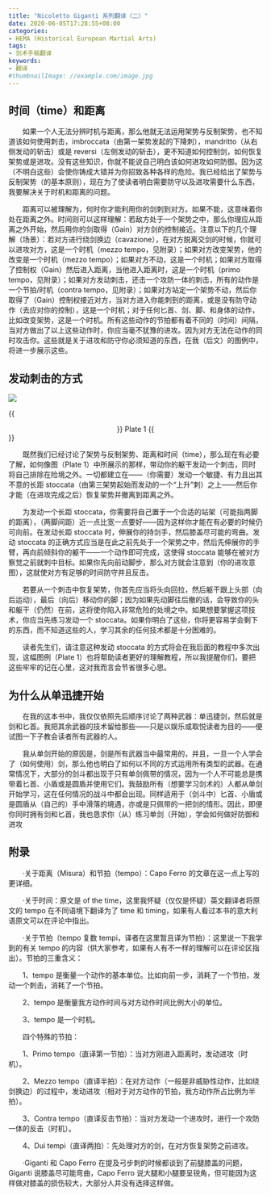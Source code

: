 ```yaml
---
title: "Nicoletto Giganti 系列翻译（二）"
date: 2020-06-05T17:28:55+08:00
categories:
- HEMA (Historical European Martial Arts)
tags:
- 剑术手稿翻译
keywords:
- 翻译
#thumbnailImage: //example.com/image.jpg
---
```



## 时间（time）和距离
&ensp;&ensp;&ensp;&ensp;如果一个人无法分辨时机与距离，那么他就无法运用架势与反制架势，也不知道该如何使用刺击，imbroccata（由第一架势发起的下降刺），mandritto（从右侧发动的斩击）或是 reversi（左侧发动的斩击），更不知道如何控制剑，如何恢复架势或是进攻。没有这些知识，你就不能说自己明白该如何进攻如何防御。因为这（不明白这些）会使你铸成大错并为你招致各种各样的危险。我已经给出了架势与反制架势（的基本原则），现在为了使读者明白需要防守以及进攻需要什么东西，我要解决关于时机和距离的问题。
<!--more-->


&ensp;&ensp;&ensp;&ensp;距离可以被理解为，何时你才能利用你的剑刺到对方。如果不能，这意味着你处在距离之外。时间则可以这样理解：若敌方处于一个架势之中，那么你理应从距离之外开始，然后用你的剑取得（Gain）对方剑的控制接近。注意以下的几个理解（场景）：若对方进行绕剑换边（cavazione），在对方脱离交剑的时候，你就可以进攻对方，这是一个时机（mezzo tempo，见附录）；如果对方改变架势，他的改变是一个时机（mezzo tempo）；如果对方不动，这是一个时机；如果对方取得了控制权（Gain）然后进入距离，当他进入距离时，这是一个时机（primo tempo，见附录）；如果对方发动刺击，还击一个攻防一体的刺击，所有的动作是一个节拍/时机（contra tempo，见附录）；如果对方站定一个架势不动，然后你取得了（Gain）控制权接近对方，当对方进入你能刺到的距离，或是没有防守动作（去应对你的控制），这是一个时机；对于任何匕首、剑、脚、和身体的动作，比如改变架势，这是一个时机。所有这些动作的节拍都有着不同的（时间）间隔，当对方做出了以上这些动作时，你应当毫不犹豫的进攻。因为对方无法在动作的同时攻击你。这些就是关于进攻和防守你必须知道的东西，在我（后文）的图例中，将进一步展示这些。


## 发动刺击的方式
![](https://cdn.jsdelivr.net/gh/hopesAccount/Blog@master/Giganti/Plate_1.png)


{{<center>}} Plate 1 {{</center>}}


&ensp;&ensp;&ensp;&ensp;既然我们已经讨论了架势与反制架势、距离和时间（time），那么现在有必要了解，如何像图（Plate 1）中所展示的那样，带动你的躯干发动一个刺击，同时将自己排除在险境之外。一切都建立在——（你需要）发动一个敏捷、有力且出其不意的长距 stoccata（由第三架势起始而发动的一个“上升”刺）之上——然后你才能（在进攻完成之后）恢复架势并撤离到距离之外。


&ensp;&ensp;&ensp;&ensp;为发动一个长距 stoccata，你需要将自己置于一个合适的站架（可能指两脚的距离），（两脚间距）近一点比宽一点要好——因为这样你才能在有必要的时候仍可向前。在发动长距 stoccata 时，伸展你的持剑手，然后膝盖尽可能的弯曲。发动 stoccata 的正确方式应当是在此之前先处于一个架势之中，然后先伸展你的手臂，再向前倾斜你的躯干——一个动作即可完成，这使得 stoccata 能够在被对方察觉之前就刺中目标。如果你先向前动脚步，那么对方就会注意到（你的进攻意图），这就使对方有足够的时间防守并且反击。


&ensp;&ensp;&ensp;&ensp;若要从一个刺击中恢复架势，你首先应当将头向回拉，然后躯干跟上头部（向后运动），最后（向后）移动你的脚；因为如果先动脚往后撤的话，会导致你的头和躯干（仍然）在前，这将使你陷入非常危险的处境之中。如果想要掌握这项技术，你应当先练习发动一个 stoccata。如果你明白了这些，你将更容易学会剩下的东西，而不知道这些的人，学习其余的任何技术都是十分困难的。


&ensp;&ensp;&ensp;&ensp;读者先生们，请注意这种发动 stoccata 的方式将会在我后面的教程中多次出现，这幅图例（Plate 1）也将帮助读者更好的理解教程，所以我提醒你们，要把这些牢牢的记在心里，这对我而言会节省很多心思。


## 为什么从单迅捷开始
&ensp;&ensp;&ensp;&ensp;在我的这本书中，我仅仅依照先后顺序讨论了两种武器：单迅捷剑，然后就是剑和匕首。我把其余武器的技术留给那些——只是以娱乐或取悦读者为目的——便试图一下子教会读者所有武器的人。


&ensp;&ensp;&ensp;&ensp;我从单剑开始的原因是，剑是所有武器当中最常用的，并且，一旦一个人学会了（如何使用）剑，那么他也明白了如何以不同的方式运用所有类型的武器。在通常情况下，大部分的剑斗都出现于只有单剑佩带的情况，因为一个人不可能总是携带着匕首、小盾或是圆盾并使用它们。我鼓励所有（想要学习剑术的）人都从单剑开始学习，这在任何情况的战斗中都会出现。同样适用于（剑斗中）匕首、小盾或是圆盾从（自己的）手中滑落的境遇，亦或是只佩带的一把剑的情形。因此，即便你同时拥有剑和匕首，我也恳求你（从）练习单剑（开始），学会如何做好防御和进攻


## 附录
&ensp;&ensp;&ensp;&ensp;·关于距离（Misura）和节拍（tempo）：Capo Ferro 的文章在这一点上写的更详细。


&ensp;&ensp;&ensp;&ensp;·关于时间：原文是 of the time，这里我怀疑（仅仅是怀疑）英文翻译者将原文的 tempo 在不同语境下翻译为了 time 和 timing，如果有人看过本书的意大利语原文可以在评论中指出。


&ensp;&ensp;&ensp;&ensp;·关于节拍（tempo 复数 tempi，译者在这里暂且译为节拍）：这里说一下我学到的有关 tempo 的内容（供大家参考，如果有人有不一样的理解可以在评论区指出）。节拍的三重含义：


&ensp;&ensp;&ensp;&ensp;1、tempo 是衡量一个动作的基本单位。比如向前一步，消耗了一个节拍，发动一个刺击，消耗了一个节拍。


&ensp;&ensp;&ensp;&ensp;2、tempo 是衡量我方动作时间与对方动作时间比例大小的单位。


&ensp;&ensp;&ensp;&ensp;3、tempo 是一个时机。


&ensp;&ensp;&ensp;&ensp;四个特殊的节拍：


&ensp;&ensp;&ensp;&ensp;1、Primo tempo（直译第一节拍）：当对方刚进入距离时，发动进攻（时机）。


&ensp;&ensp;&ensp;&ensp;2、Mezzo tempo（直译半拍）：在对方动作（一般是非威胁性动作，比如绕剑换边）的过程中，发动进攻（相对于对方动作的节拍，我方动作所占比例为半拍）。


&ensp;&ensp;&ensp;&ensp;3、Contra tempo（直译反击节拍）：当对方发动一个进攻时，进行一个攻防一体的反击（时机）。


&ensp;&ensp;&ensp;&ensp;4、Dui tempi（直译两拍）：先处理对方的剑，在对方恢复架势之前进攻。


&ensp;&ensp;&ensp;&ensp;·Giganti 和 Capo Ferro 在提及弓步刺的时候都谈到了前腿膝盖的问题，Giganti 说膝盖尽可能弯曲，Capo Ferro 说大腿和小腿要呈锐角，但可能因为这样做对膝盖的损伤较大，大部分人并没有选择这样做。